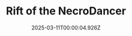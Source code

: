 ---
title: "Rift of the NecroDancer"
id: 2073250
date: 2025-03-11T00:00:04.926Z
link: games/steam/recent/rift-of-the-necrodancer
image: http://media.steampowered.com/steamcommunity/public/images/apps/2073250/c098e2f779cadbb9e24a58a0e0763ec65b82b4b5.jpg
playtime_2weeks: 1036
playtime_forever: 1408
playtime_windows_forever: 0
playtime_mac_forever: 0
playtime_linux_forever: 1408
playtime_deck_forever: 1408
---